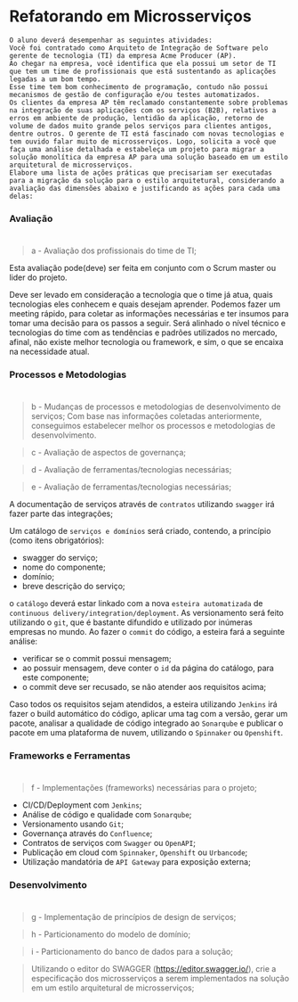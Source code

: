 # Refatorando em Microsserviços

```
O aluno deverá desempenhar as seguintes atividades:
Você foi contratado como Arquiteto de Integração de Software pelo gerente de tecnologia (TI) da empresa Acme Producer (AP).
Ao chegar na empresa, você identifica que ela possui um setor de TI que tem um time de profissionais que está sustentando as aplicações legadas a um bom tempo.
Esse time tem bom conhecimento de programação, contudo não possui mecanismos de gestão de configuração e/ou testes automatizados. 
Os clientes da empresa AP têm reclamado constantemente sobre problemas na integração de suas aplicações com os serviços (B2B), relativos a erros em ambiente de produção, lentidão da aplicação, retorno de volume de dados muito grande pelos serviços para clientes antigos, dentre outros. O gerente de TI está fascinado com novas tecnologias e tem ouvido falar muito de microsserviços. Logo, solicita a você que faça uma análise detalhada e estabeleça um projeto para migrar a solução monolítica da empresa AP para uma solução baseado em um estilo arquitetural de microsserviços. 
Elabore uma lista de ações práticas que precisariam ser executadas para a migração da solução para o estilo arquitetural, considerando a avaliação das dimensões abaixo e justificando as ações para cada uma delas:
```
### Avaliação
#
> a - Avaliação dos profissionais do time de TI;
> 
Esta avaliação pode(deve) ser feita em conjunto com o Scrum master ou lider do projeto.

Deve ser levado em consideração a tecnologia que o time já atua, quais tecnologias eles conhecem e quais desejam aprender.
Podemos fazer um meeting rápido, para coletar as informações necessárias e ter insumos para tomar uma decisão para os passos a seguir.
Será alinhado o nível técnico e tecnologias do time com as tendências e padrões utilizados no mercado, afinal, não existe melhor tecnologia ou framework, e sim, o que se encaixa na necessidade atual.

### Processos e Metodologias
#
> b - Mudanças de processos e metodologias de desenvolvimento de serviços;
Com base nas informações coletadas anteriormente, conseguimos estabelecer melhor os processos e metodologias de desenvolvimento.

> c - Avaliação de aspectos de governança;

> d - Avaliação de ferramentas/tecnologias necessárias;

> e - Avaliação de ferramentas/tecnologias necessárias;

A documentação de serviços através de `contratos` utilizando `swagger` irá fazer parte das integrações;

Um catálogo de `serviços e domínios` será criado, contendo, a princípio (como itens obrigatórios):
- swagger do serviço;
- nome do componente;
- domínio;
- breve descrição do serviço;

o `catálogo` deverá estar linkado com a nova `esteira automatizada` de `continuous delivery/integration/deployment`.
As versionamento será feito utilizando o `git`, que é bastante difundido e utilizado por inúmeras empresas no mundo.
Ao fazer o `commit` do código, a esteira fará a seguinte análise:
- verificar se o commit possui mensagem;
- ao possuir mensagem, deve conter o `id` da página do catálogo, para este componente;
- o commit deve ser recusado, se não atender aos requisitos acima;

Caso todos os requisitos sejam atendidos, a esteira utilizando `Jenkins` irá fazer o build automático do código, aplicar uma tag com a versão, gerar um pacote, analisar a qualidade de código integrado ao `Sonarqube` e publicar o pacote em uma plataforma de nuvem, utilizando o `Spinnaker` ou `Openshift`.

### Frameworks e Ferramentas
#
> f - Implementações (frameworks) necessárias para o projeto;
- CI/CD/Deployment com `Jenkins`;
- Análise de código e qualidade com `Sonarqube`;
- Versionamento usando `Git`;
- Governança através do `Confluence`;
- Contratos de serviços com `Swagger` ou `OpenAPI`;
- Publicação em cloud com `Spinnaker`, `Openshift` ou `Urbancode`;
- Utilização mandatória de `API Gateway` para exposição externa;

### Desenvolvimento
#
> g - Implementação de princípios de design de serviços;

> h - Particionamento do modelo de domínio;

> i -  Particionamento do banco de dados para a solução;


> Utilizando o editor do SWAGGER (https://editor.swagger.io/), crie a especificação dos microsserviços a serem implementados na solução em um estilo arquitetural de microsserviços;
